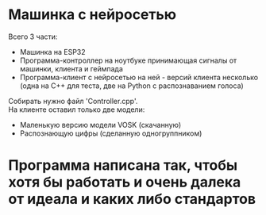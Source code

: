 # Машинка с нейросетью
Всего 3 части: 
+ Машинка на ESP32
+ Программа-контроллер на ноутбуке принимающая сигналы от машинки, клиента и геймпада
+ Программа-клиент с нейросетью на ней - версий клиента несколько (одна на С++ для теста, две на Python с распознаванием голоса)

Собирать нужно файл 'Controller.cpp'.   
На клиенте оставил только две модели:
+ Маленькую версию модели VOSK (скачанную)
+ Распознающую цифры (сделанную одногруппником)

# Программа написана так, чтобы хотя бы работать и очень далека от идеала и каких либо стандартов
